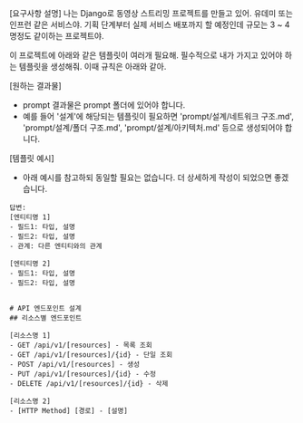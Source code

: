 [요구사항 설명]
나는 Django로 동영상 스트리밍 프로젝트를 만들고 있어. 유데미 또는 인프런 같은 서비스야. 기획 단계부터 실제 서비스 배포까지 할 예정인데 규모는 3 ~ 4명정도 같이하는 프로젝트야. 

이 프로젝트에 아래와 같은 템플릿이 여러개 필요해. 필수적으로 내가 가지고 있어야 하는 템플릿을 생성해줘. 이때 규칙은 아래와 같아. 

[원하는 결과물]
* prompt 결과물은 prompt 폴더에 있어야 합니다.
* 예를 들어 '설계'에 해당되는 템플릿이 필요하면 'prompt/설계/네트워크 구조.md', 'prompt/설계/폴더 구조.md', 'prompt/설계/아키텍처.md' 등으로 생성되어야 합니다.

[템플릿 예시]
* 아래 예시를 참고하되 동일할 필요는 없습니다. 더 상세하게 작성이 되었으면 좋겠습니다.

```
답변: 
[엔티티명 1]
- 필드1: 타입, 설명
- 필드2: 타입, 설명
- 관계: 다른 엔티티와의 관계

[엔티티명 2]
- 필드1: 타입, 설명
- 필드2: 타입, 설명


# API 엔드포인트 설계
## 리소스별 엔드포인트

[리소스명 1]
- GET /api/v1/[resources] - 목록 조회
- GET /api/v1/[resources]/{id} - 단일 조회
- POST /api/v1/[resources] - 생성
- PUT /api/v1/[resources]/{id} - 수정
- DELETE /api/v1/[resources]/{id} - 삭제

[리소스명 2]
- [HTTP Method] [경로] - [설명]
```